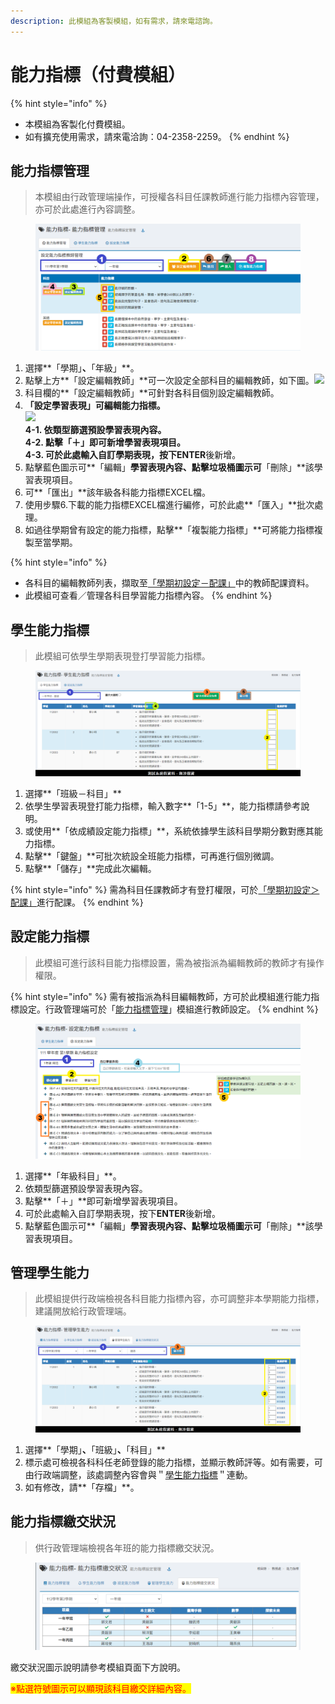 ```yaml
---
description: 此模組為客製模組，如有需求，請來電諮詢。
---
```


# 能力指標（付費模組）

{% hint style="info" %}
* 本模組為客製化付費模組。
* 如有擴充使用需求，請來電洽詢：04-2358-2259。
{% endhint %}

## 能力指標管理

> 本模組由行政管理端操作，可授權各科目任課教師進行能力指標內容管理，亦可於此處進行內容調整。

<figure><img src="../.gitbook/assets/能力指標管理 ability-target-manage-target (1).png" alt=""><figcaption></figcaption></figure>

1. 選擇**「學期」**、**「年級」**。
2. 點擊上方**「設定編輯教師」**可一次設定全部科目的編輯教師，如下圖。![](<../.gitbook/assets/能力指標管理 ability-target-manage-target\_2.png>)
3. 科目欄的**「設定編輯教師」**可針對各科目個別設定編輯教師。
4. **「設定學習表現」**可編輯能力指標。\
   ![](<../.gitbook/assets/能力指標管理 ability-target-manage-target\_3.png>)\
   4-1. 依類型篩選預設學習表現內容。\
   4-2. 點擊**「＋」**即可新增學習表現項目。\
   4-3. 可於此處輸入自訂學期表現，按下**ENTER**後新增。
5. 點擊藍色圖示可**「編輯」**學習表現內容、點擊垃圾桶圖示可**「刪除」**該學習表現項目。
6. 可**「匯出」**該年級各科能力指標EXCEL檔。
7. 使用步驟6.下載的能力指標EXCEL檔進行編修，可於此處**「匯入」**批次處理。
8. 如過往學期曾有設定的能力指標，點擊**「複製能力指標」**可將能力指標複製至當學期。

{% hint style="info" %}
* 各科目的編輯教師列表，擷取至[「學期初設定－配課」](qi-chu-ding.md#jiao-shi-pei-ke-lie-biao)中的教師配課資料。
* 此模組可查看／管理各科目學習能力指標內容。
{% endhint %}

## 學生能力指標

> 此模組可依學生學期表現登打學習能力指標。

<figure><img src="../.gitbook/assets/學生能力指標 student-ability-target-set (1).png" alt=""><figcaption></figcaption></figure>

1. 選擇**「班級－科目」**
2. 依學生學習表現登打能力指標，輸入數字**「1-5」**，能力指標請參考說明。
3. 或使用**「依成績設定能力指標」**，系統依據學生該科目學期分數對應其能力指標。
4. 點擊**「鍵盤」**可批次統設全班能力指標，可再進行個別微調。
5. 點擊**「儲存」**完成此次編輯。

{% hint style="info" %}
需為科目任課教師才有登打權限，可於[「學期初設定＞配課」](qi-chu-ding.md#6-pei-ke)進行配課。
{% endhint %}

## 設定能力指標

> 此模組可進行該科目能力指標設置，需為被指派為編輯教師的教師才有操作權限。

{% hint style="info" %}
需有被指派為科目編輯教師，方可於此模組進行能力指標設定。行政管理端可於「[能力指標管理](neng-li-zhi-biao.md#neng-li-zhi-biao-guan-li)」模組進行教師設定。
{% endhint %}

<figure><img src="../.gitbook/assets/設定能力指標 ability-target-set-target.png" alt=""><figcaption></figcaption></figure>

1. 選擇**「年級科目」**。
2. 依類型篩選預設學習表現內容。
3. 點擊**「＋」**即可新增學習表現項目。
4. 可於此處輸入自訂學期表現，按下**ENTER**後新增。
5. 點擊藍色圖示可**「編輯」**學習表現內容、點擊垃圾桶圖示可**「刪除」**該學習表現項目。

## 管理學生能力

> 此模組提供行政端檢視各科目能力指標內容，亦可調整非本學期能力指標，建議開放給行政管理端。

<figure><img src="../.gitbook/assets/管理學生能力 manage-all-ability (1).png" alt=""><figcaption></figcaption></figure>

1. 選擇**「學期」**、**「班級」**、**「科目」**
2. 標示處可檢視各科科任老師登錄的能力指標，並顯示教師評等。如有需要，可由行政端調整，該處調整內容會與＂[學生能力指標](neng-li-zhi-biao.md#xue-sheng-neng-li-zhi-biao)＂連動。
3. 如有修改，請**「存檔」**。

## 能力指標繳交狀況

> 供行政管理端檢視各年班的能力指標繳交狀況。

<figure><img src="../.gitbook/assets/能力指標繳交狀況 ability-target-set-status.png" alt=""><figcaption></figcaption></figure>

繳交狀況圖示說明請參考模組頁面下方說明。

<mark style="color:red;">※點選符號圖示可以顯現該科目繳交詳細內容。</mark>
